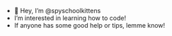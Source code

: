 - 👋 Hey, I’m @spyschoolkittens
- I’m interested in learning how to code!
- If anyone has some good help or tips, lemme know!

<!---
spyschoolkittens/spyschoolkittens is a ✨ special ✨ repository because its `README.md` (this file) appears on your GitHub profile.
You can click the Preview link to take a look at your changes.
--->
